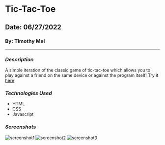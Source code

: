 # Tic-Tac-Toe

## Date: 06/27/2022

### By: Timothy Mei

---

### _Description_

A simple iteration of the classic game of tic-tac-toe which allows you to play against a friend on the same device or against the program itself! Try it [here](https://tictactoe-timothy.surge.sh/index.html)!

### _Technologies Used_

- HTML
- CSS
- Javascript

### _Screenshots_

![screenshot1](https://i.imgur.com/KdFJpJZ.png)
![screenshot2](https://i.imgur.com/RVCd6yt.png)
![screenshot3](https://i.imgur.com/RxnwHM8.png)
